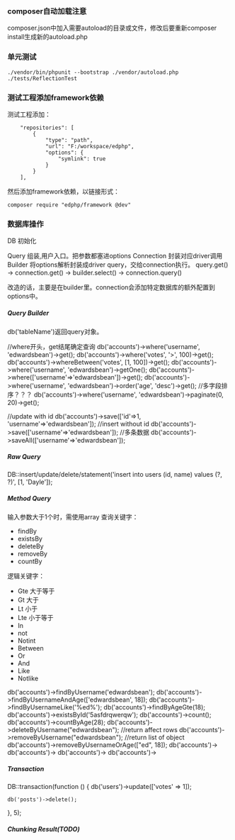 ### composer自动加载注意
composer.json中加入需要autoload的目录或文件，修改后要重新composer install生成新的autoload.php

### 单元测试
```
./vendor/bin/phpunit --bootstrap ./vendor/autoload.php ./tests/ReflectionTest
```

### 测试工程添加framework依赖
测试工程添加：
```
    "repositories": [
        {
            "type": "path",
            "url": "F:/workspace/edphp",
            "options": {
                "symlink": true
            }
        }
    ],
```
然后添加framework依赖，以链接形式：
```
composer require "edphp/framework @dev"
```

### 数据库操作
DB 初始化

Query 组装,用户入口。把参数都塞进options 
Connection 封装对应driver调用
Builder 将options解析封装成driver query，交给connection执行。
query.get() -> connection.get() -> builder.select()
                                -> connection.query()

改造的话，主要是在builder里。connection会添加特定数据库的额外配置到options中。                                
##### Query Builder
db('tableName')返回query对象。

//where开头，get结尾确定查询
db('accounts')->where('username', 'edwardsbean')->get();
db('accounts')->where('votes', '>', 100)->get();
db('accounts')->whereBetween('votes', [1, 100])->get();
db('accounts')->where('username', 'edwardsbean')->getOne();
db('accounts')->where(['username'=>'edwardsbean'])->get();
db('accounts')->where('username', 'edwardsbean')->order('age', 'desc')->get(); //多字段排序？？？
db('accounts')->where('username', 'edwardsbean')->paginate(0, 20)->get();

//update with id
db('accounts')->save(['id'=>1, 'username'=>'edwardsbean']);
//insert without id
db('accounts')->save(['username'=>'edwardsbean']);
//多条数据
db('accounts')->saveAll(['username'=>'edwardsbean']);

##### Raw Query
DB::insert/update/delete/statement('insert into users (id, name) values (?, ?)', [1, 'Dayle']);

##### Method Query
输入参数大于1个时，需使用array
查询关键字：
- findBy
- existsBy
- deleteBy
- removeBy
- countBy

逻辑关键字：
- Gte   大于等于
- Gt    大于
- Lt    小于
- Lte   小于等于
- In
- not
- Notint
- Between
- Or    
- And
- Like
- Notlike

db('accounts')->findByUsername('edwardsbean');
db('accounts')->findByUsernameAndAge(['edwardsbean', 18]);
db('accounts')->findByUsernameLike('%ed%');
db('accounts')->findByAgeGte(18);
db('accounts')->existsById('5asfdrqwerqw');
db('accounts')->count();
db('accounts')->countByAge(28);
db('accounts')->deleteByUsername("edwardsbean"); //return affect rows
db('accounts')->removeByUsername("edwardsbean"); //return list of object
db('accounts')->removeByUsernameOrAge(["ed", 18]);
db('accounts')->
db('accounts')->
db('accounts')->
db('accounts')->

##### Transaction 
DB::transaction(function () {
    db('users')->update(['votes' => 1]);

    db('posts')->delete();
}, 5);

##### Chunking Result(TODO)